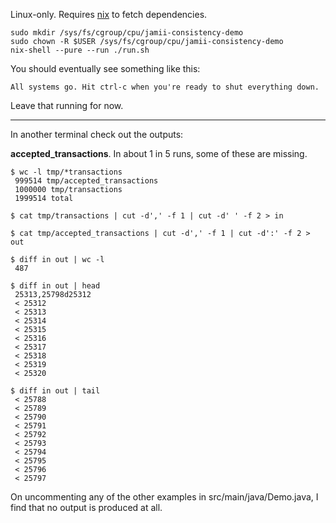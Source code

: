 Linux-only. Requires [nix](https://nixos.org/) to fetch dependencies.

```
sudo mkdir /sys/fs/cgroup/cpu/jamii-consistency-demo
sudo chown -R $USER /sys/fs/cgroup/cpu/jamii-consistency-demo
nix-shell --pure --run ./run.sh
```

You should eventually see something like this:

```
All systems go. Hit ctrl-c when you're ready to shut everything down.
```

Leave that running for now.

---

In another terminal check out the outputs:

__accepted_transactions__. In about 1 in 5 runs, some of these are missing. 

```
$ wc -l tmp/*transactions
 999514 tmp/accepted_transactions
 1000000 tmp/transactions
 1999514 total

$ cat tmp/transactions | cut -d',' -f 1 | cut -d' ' -f 2 > in

$ cat tmp/accepted_transactions | cut -d',' -f 1 | cut -d':' -f 2 > out

$ diff in out | wc -l
 487

$ diff in out | head
 25313,25798d25312
 < 25312
 < 25313
 < 25314
 < 25315
 < 25316
 < 25317
 < 25318
 < 25319
 < 25320
 
$ diff in out | tail
 < 25788
 < 25789
 < 25790
 < 25791
 < 25792
 < 25793
 < 25794
 < 25795
 < 25796
 < 25797
```

On uncommenting any of the other examples in src/main/java/Demo.java, I find that no output is produced at all. 